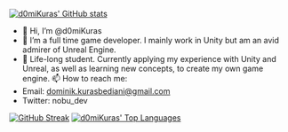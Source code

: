 [![d0miKuras' GitHub stats](https://github-readme-stats.vercel.app/api?username=d0miKuras&show_icons=true&bg_color=1e1e2e&text_color=cdd6f4&icon_color=cba6f7&title_color=94e2d5)](https://github.com/d0miKuras)
- 👋 Hi, I’m @d0miKuras
- 👀 I’m a full time game developer. I mainly work in Unity but am an avid admirer of Unreal Engine.
- 🌱 Life-long student. Currently applying my experience with Unity and Unreal, as well as learning new concepts, to create my own game engine. 
📫 How to reach me:
- Email: dominik.kurasbediani@gmail.com
- Twitter: nobu_dev

[![GitHub Streak](https://streak-stats.demolab.com?user=d0miKuras&theme=dracula&dates=CDD6F4&ring=94E2D5&fire=F76A30&sideNums=CBA6F7&sideLabels=CBA6F7&background=1E1E2E&currStreakLabel=CDD6F4&currStreakNum=94E2D5)](https://github.com/d0miKuras?tab=repositories)
[![d0miKuras' Top Languages](https://github-readme-stats.vercel.app/api/top-langs/?username=d0miKuras&layout=compact&bg_color=1e1e2e&text_color=cdd6f4&icon_color=cba6f7&title_color=94e2d5)](https://github.com/d0miKuras?tab=repositories)
<!---
d0miKuras/d0miKuras is a ✨ special ✨ repository because its `README.md` (this file) appears on your GitHub profile.
You can click the Preview link to take a look at your changes.
--->

